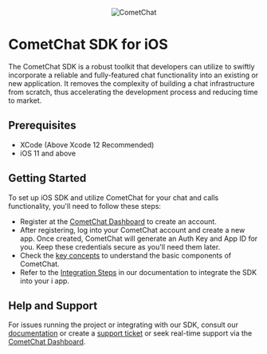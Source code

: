 <p align="center">
  <img alt="CometChat" src="https://assets.cometchat.io/website/images/logos/banner.png">
</p>

# CometChat SDK for iOS
The CometChat SDK is a robust toolkit that developers can utilize to swiftly incorporate a reliable and fully-featured chat functionality into an existing or new application. It removes the complexity of building a chat infrastructure from scratch, thus accelerating the development process and reducing time to market.

## Prerequisites
- XCode (Above Xcode 12 Recommended)
- iOS 11 and above 

## Getting Started
To set up iOS SDK and utilize CometChat for your chat and calls functionality, you'll need to follow these steps:
- Register at the [CometChat Dashboard](https://app.cometchat.com/) to create an account.
- After registering, log into your CometChat account and create a new app. Once created, CometChat will generate an Auth Key and App ID for you. Keep these credentials secure as you'll need them later.
- Check the [key concepts](https://www.cometchat.com/docs/sdk/ios/key-concepts) to understand the basic components of CometChat.
- Refer to the [Integration Steps](https://www.cometchat.com/docs/sdk/ios/setup) in our documentation to integrate the SDK into your i app.

## Help and Support
For issues running the project or integrating with our SDK, consult our [documentation](https://www.cometchat.com/docs/sdk/ios/overview) or create a [support ticket](https://help.cometchat.com/hc/en-us) or seek real-time support via the [CometChat Dashboard](https://app.cometchat.com/).
